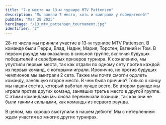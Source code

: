 ```yaml
---
title: "7-е место на 13-м турнире MTV Pattensen"
description: "Мы заняли 7 место, хоть и выиграли у победителей!"
pubDate: "Mar 28 2025"
heroImage: "/13_mtv_pattensen_tournament.jpg"
identifier: "2"
---
```


28-го числа мы приняли участие в 13-м турнире MTV Pattensen.
В команде были Перри, Влад, Надин, Мария, Торстен, Евгений и Том.
В первом раунде мы оказались в сильной группе, включая будущих победителей и серебряных призеров турнира.
К сожалению, мы упустили первые места, так как отдали по одному сету против каждой из первых команд, с которыми играли.
Иронично, но против будущих чемпионов мы выиграли 2 сета. Также мы почти смогли одолеть команду, занявшую второе место.
В чем была причина? Только к концу мы нашли состав, который работал лучше всего.
Во втором раунде мы играли против других команд, занявших третье место в другой группе. С этими командами мы снова перемешали позиции, так как они не были такими сильными, как команды из первого раунда.

В целом, мы хорошо выступили в нашем дебюте!
Мы с нетерпением ждем участия во многих других турнирах.